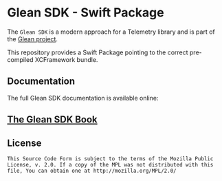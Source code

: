 # Glean SDK - Swift Package

The `Glean SDK` is a modern approach for a Telemetry library and is part of the [Glean project][project-overview].

This repository provides a Swift Package pointing to the correct pre-compiled XCFramework bundle.

## Documentation

The full Glean SDK documentation is available online:

## [The Glean SDK Book][book]

## License

    This Source Code Form is subject to the terms of the Mozilla Public
    License, v. 2.0. If a copy of the MPL was not distributed with this
    file, You can obtain one at http://mozilla.org/MPL/2.0/

[project-overview]: https://docs.telemetry.mozilla.org/concepts/glean/glean.html
[book]: https://mozilla.github.io/glean/
